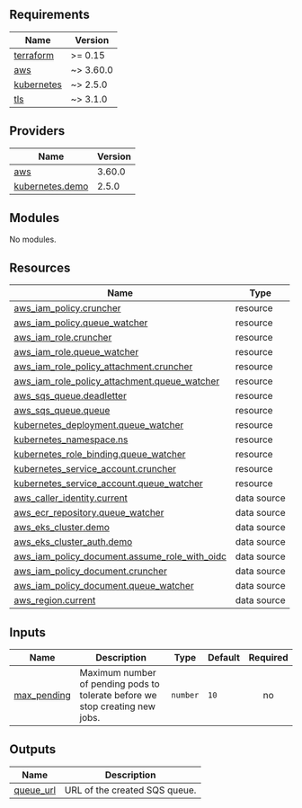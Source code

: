 ## Requirements

| Name | Version |
|------|---------|
| <a name="requirement_terraform"></a> [terraform](#requirement\_terraform) | >= 0.15 |
| <a name="requirement_aws"></a> [aws](#requirement\_aws) | ~> 3.60.0 |
| <a name="requirement_kubernetes"></a> [kubernetes](#requirement\_kubernetes) | ~> 2.5.0 |
| <a name="requirement_tls"></a> [tls](#requirement\_tls) | ~> 3.1.0 |

## Providers

| Name | Version |
|------|---------|
| <a name="provider_aws"></a> [aws](#provider\_aws) | 3.60.0 |
| <a name="provider_kubernetes.demo"></a> [kubernetes.demo](#provider\_kubernetes.demo) | 2.5.0 |

## Modules

No modules.

## Resources

| Name | Type |
|------|------|
| [aws_iam_policy.cruncher](https://registry.terraform.io/providers/hashicorp/aws/latest/docs/resources/iam_policy) | resource |
| [aws_iam_policy.queue_watcher](https://registry.terraform.io/providers/hashicorp/aws/latest/docs/resources/iam_policy) | resource |
| [aws_iam_role.cruncher](https://registry.terraform.io/providers/hashicorp/aws/latest/docs/resources/iam_role) | resource |
| [aws_iam_role.queue_watcher](https://registry.terraform.io/providers/hashicorp/aws/latest/docs/resources/iam_role) | resource |
| [aws_iam_role_policy_attachment.cruncher](https://registry.terraform.io/providers/hashicorp/aws/latest/docs/resources/iam_role_policy_attachment) | resource |
| [aws_iam_role_policy_attachment.queue_watcher](https://registry.terraform.io/providers/hashicorp/aws/latest/docs/resources/iam_role_policy_attachment) | resource |
| [aws_sqs_queue.deadletter](https://registry.terraform.io/providers/hashicorp/aws/latest/docs/resources/sqs_queue) | resource |
| [aws_sqs_queue.queue](https://registry.terraform.io/providers/hashicorp/aws/latest/docs/resources/sqs_queue) | resource |
| [kubernetes_deployment.queue_watcher](https://registry.terraform.io/providers/hashicorp/kubernetes/latest/docs/resources/deployment) | resource |
| [kubernetes_namespace.ns](https://registry.terraform.io/providers/hashicorp/kubernetes/latest/docs/resources/namespace) | resource |
| [kubernetes_role_binding.queue_watcher](https://registry.terraform.io/providers/hashicorp/kubernetes/latest/docs/resources/role_binding) | resource |
| [kubernetes_service_account.cruncher](https://registry.terraform.io/providers/hashicorp/kubernetes/latest/docs/resources/service_account) | resource |
| [kubernetes_service_account.queue_watcher](https://registry.terraform.io/providers/hashicorp/kubernetes/latest/docs/resources/service_account) | resource |
| [aws_caller_identity.current](https://registry.terraform.io/providers/hashicorp/aws/latest/docs/data-sources/caller_identity) | data source |
| [aws_ecr_repository.queue_watcher](https://registry.terraform.io/providers/hashicorp/aws/latest/docs/data-sources/ecr_repository) | data source |
| [aws_eks_cluster.demo](https://registry.terraform.io/providers/hashicorp/aws/latest/docs/data-sources/eks_cluster) | data source |
| [aws_eks_cluster_auth.demo](https://registry.terraform.io/providers/hashicorp/aws/latest/docs/data-sources/eks_cluster_auth) | data source |
| [aws_iam_policy_document.assume_role_with_oidc](https://registry.terraform.io/providers/hashicorp/aws/latest/docs/data-sources/iam_policy_document) | data source |
| [aws_iam_policy_document.cruncher](https://registry.terraform.io/providers/hashicorp/aws/latest/docs/data-sources/iam_policy_document) | data source |
| [aws_iam_policy_document.queue_watcher](https://registry.terraform.io/providers/hashicorp/aws/latest/docs/data-sources/iam_policy_document) | data source |
| [aws_region.current](https://registry.terraform.io/providers/hashicorp/aws/latest/docs/data-sources/region) | data source |

## Inputs

| Name | Description | Type | Default | Required |
|------|-------------|------|---------|:--------:|
| <a name="input_max_pending"></a> [max\_pending](#input\_max\_pending) | Maximum number of pending pods to tolerate before we stop creating new jobs. | `number` | `10` | no |

## Outputs

| Name | Description |
|------|-------------|
| <a name="output_queue_url"></a> [queue\_url](#output\_queue\_url) | URL of the created SQS queue. |
